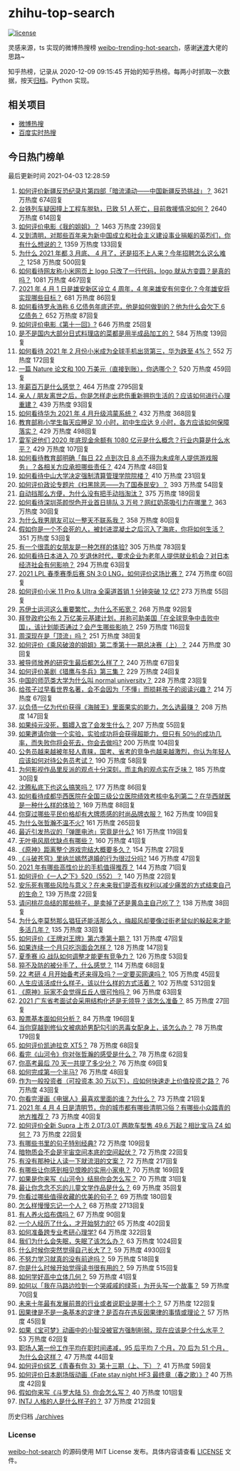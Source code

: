# zhihu-top-search

[![license](https://img.shields.io/github/license/Arrackisarookie/zhihu-top-search)](https://github.com/Arrackisarookie/zhihu-top-search/blob/master/LICENSE)

灵感来源，ts 实现的微博热搜榜 [weibo-trending-hot-search](https://github.com/justjavac/weibo-trending-hot-search)，感谢[迷渡](https://github.com/justjavac)大佬的思路~

知乎热榜，记录从 2020-12-09 09:15:45 开始的知乎热榜。每两小时抓取一次数据，按天[归档](./archives)。Python 实现。

## 相关项目
+ [微博热搜](https://github.com/Arrackisarookie/weibo-hot-search)
+ [百度实时热搜](https://github.com/Arrackisarookie/baidu-hot-search)

## 今日热门榜单

<!-- Rank Begin -->

最后更新时间 2021-04-03 12:28:59

1. [如何评价新疆反恐纪录片第四部「暗流涌动——中国新疆反恐挑战」？](https://www.zhihu.com/question/452494324) 3621 万热度 674回复
1. [台铁列车疑因撞上工程车脱轨，已致 51 人死亡，目前救援情况如何？](https://www.zhihu.com/question/452519498) 2640 万热度 614回复
1. [如何评价电影《我的姐姐》？](https://www.zhihu.com/question/448516698) 1463 万热度 239回复
1. [又到清明，对那些百年来为新中国成立和社会主义建设事业捐躯的英烈们，你有什么想说的？](https://www.zhihu.com/question/452024300) 1359 万热度 133回复
1. [为什么 2021 年都 3 月底、 4 月了，还是招不上人来？今年招聘怎么这么难 ？](https://www.zhihu.com/question/451338712) 1258 万热度 500回复
1. [如何看待网友称小米网页上 logo 只改了一行代码，logo 就从方变圆？是真的吗？](https://www.zhihu.com/question/452180773) 1081 万热度 467回复
1. [2021 年 4 月 1 日是雄安新区设立 4 周年，4 年来雄安有何变化？今年雄安将实现哪些目标？](https://www.zhihu.com/question/452334718) 681 万热度 86回复
1. [如何看待罗永浩称 6 亿债务年底还完，他是如何做到的？他为什么会欠下 6 亿债务？](https://www.zhihu.com/question/452510078) 652 万热度 87回复
1. [如何评价电影《第十一回》?](https://www.zhihu.com/question/392095019) 646 万热度 25回复
1. [是不是国内大部分日式料理店的菜都是用半成品加工的？](https://www.zhihu.com/question/25686948) 584 万热度 139回复
1. [如何看待 2021 年 2 月份小米成为全球手机出货第三，华为跌至 4%？](https://www.zhihu.com/question/452427993) 552 万热度 172回复
1. [一篇 Nature 论文和 100 万美元（直接到账），你选哪个？](https://www.zhihu.com/question/452216513) 520 万热度 459回复
1. [年薪百万是什么感觉？](https://www.zhihu.com/question/394637216) 464 万热度 2795回复
1. [亲人 / 朋友离世之后，你是怎样走出悲伤重新拥抱生活的？应该如何进行心理重建？](https://www.zhihu.com/question/452503078) 439 万热度 93回复
1. [如何看待华为 2021 年 4 月升级鸿蒙系统？](https://www.zhihu.com/question/445803392) 432 万热度 368回复
1. [教育部称小学生每天应睡足 10 小时，初中生应达 9 小时，各方应该如何保障落实？](https://www.zhihu.com/question/452506197) 429 万热度 498回复
1. [雷军说他们 2020 年底现金余额有 1080 亿元是什么概念？行业内算是什么水平？](https://www.zhihu.com/question/452145914) 429 万热度 107回复
1. [如何看待教育部明确「每日 22 点到次日 8 点不得为未成年人提供游戏服务」？各相关方应承担哪些责任？](https://www.zhihu.com/question/452535429) 424 万热度 48回复
1. [如何看待中山大学决定强制清算管理学院院楼？](https://www.zhihu.com/question/452521405) 410 万热度 231回复
1. [如何评价政论专题片《扫黑除恶——为了国泰民安》？](https://www.zhihu.com/question/452396270) 393 万热度 54回复
1. [自动挡那么方便，为什么没有把手动挡淘汰？](https://www.zhihu.com/question/448189762) 375 万热度 189回复
1. [如何看待深圳茶颜悦色开业首日排队 3 万号？网红奶茶吸引力在哪里？](https://www.zhihu.com/question/452566643) 363 万热度 30回复
1. [为什么我男朋友可以一整天不联系我？](https://www.zhihu.com/question/27595532) 358 万热度 80回复
1. [假如你是一个不会死的人，被封进混凝土之后沉入了海底，你将如何生活？](https://www.zhihu.com/question/448015438) 351 万热度 53回复
1. [有一个很乖的女朋友是一种怎样的体验?](https://www.zhihu.com/question/307307359) 305 万热度 783回复
1. [如何看待日本进入 70 岁退休时代，要求企业为老年人提供就业机会？对日本经济社会有何影响？](https://www.zhihu.com/question/452499705) 294 万热度 63回复
1. [2021 LPL 春季赛季后赛 SN 3:0 LNG，如何评价这场比赛？](https://www.zhihu.com/question/452558944) 274 万热度 60回复
1. [如何评价小米 11 Pro & Ultra 全渠道首销 1 分钟突破 12 亿?](https://www.zhihu.com/question/452506096) 273 万热度 55回复
1. [苏伊士运河这么重要繁忙，为什么不拓宽？](https://www.zhihu.com/question/451698221) 268 万热度 92回复
1. [拜登政府公布 2 万亿美元基建计划，并称可助美国「在全球竞争中击败中国」，该计划能否通过？会产生哪些影响？](https://www.zhihu.com/question/452397238) 259 万热度 116回复
1. [周深现在是「顶流」吗？](https://www.zhihu.com/question/452428512) 251 万热度 38回复
1. [如何评价《乘风破浪的姐姐》第二季第十一期总决赛（上）？](https://www.zhihu.com/question/452521806) 244 万热度 30回复
1. [被导师放养的研究生最后都怎么样了？](https://www.zhihu.com/question/335858390) 240 万热度 67回复
1. [如何评价美剧《猎鹰与冬兵》第三集？](https://www.zhihu.com/question/451601101) 229 万热度 24回复
1. [中国的师范类大学为什么叫 normal  university？](https://www.zhihu.com/question/451851883) 228 万热度 23回复
1. [给孩子过早看世界名著，会不会因为「不懂」而损耗孩子的阅读兴趣？](https://www.zhihu.com/question/451889919) 214 万热度 67回复
1. [以负债一亿为代价获得《海贼王》里面果实的能力，怎么选最赚？](https://www.zhihu.com/question/452207571) 208 万热度 147回复
1. [如果纯元没死，甄嬛入宫了会发生什么？](https://www.zhihu.com/question/449763731) 207 万热度 55回复
1. [如果邀请你做一个实验，实验成功将会获得超能力，但只有 50％的成功几率，而失败你将会死去，你会去做吗?](https://www.zhihu.com/question/452207305) 200 万热度 104回复
1. [公务员越来越被年轻人青睐，国考、省考的竞争也越来越激烈，你认为年轻人应该如何对待公务员考试？](https://www.zhihu.com/question/452094180) 190 万热度 58回复
1. [为何影视作品里反派的观点十分深刻，而主角的观点实在乏味？](https://www.zhihu.com/question/452031773) 185 万热度 30回复
1. [沈腾私底下也这么搞笑吗？](https://www.zhihu.com/question/449715891) 177 万热度 86回复
1. [如何看待成都华西医院在全国三级公立医院绩效考核中名列第二？在华西就医是一种什么样的体验？](https://www.zhihu.com/question/452375491) 169 万热度 88回复
1. [你穿过哪些平民价格却有大牌质感的时尚品牌衣服？](https://www.zhihu.com/question/370673772) 162 万热度 109回复
1. [为什么张哲瀚不温不火?](https://www.zhihu.com/question/283903462) 161 万热度 265回复
1. [最近引发热议的「弹匣电池」究竟是什么?](https://www.zhihu.com/question/452547311) 161 万热度 119回复
1. [无叶电风扇优缺点有哪些？](https://www.zhihu.com/question/19754711) 160 万热度 41回复
1. [《原神》距离整个游戏完结大概要多久？](https://www.zhihu.com/question/451955796) 154 万热度 27回复
1. [《斗破苍穹》里纳兰嫣然退婚的行为很过分吗?](https://www.zhihu.com/question/386146575) 146 万热度 47回复
1. [2021 年有哪些高性价比的手机值得推荐？](https://www.zhihu.com/question/413851618) 144 万热度 71回复
1. [如何评价《一人之下》520（552）？](https://www.zhihu.com/question/452472660) 140 万热度 22回复
1. [安乐死有哪些风险与意义？在未来我们是否有权利以减少痛苦的方式结束自己的生命？](https://www.zhihu.com/question/452389891) 139 万热度 22回复
1. [请问桃花岛结的那些桃子，是卖掉了还是黄岛主自己吃了？](https://www.zhihu.com/question/450314181) 138 万热度 38回复
1. [为什么李莫愁那么猖狂还能活那么久，梅超风却要像过街老鼠似的躲起来才能多活几年？](https://www.zhihu.com/question/283095044) 135 万热度 33回复
1. [如何评价《王牌对王牌》第六季第十期？](https://www.zhihu.com/question/452538214) 131 万热度 47回复
1. [如果连续一个月只吃泡面会怎样？](https://www.zhihu.com/question/308078492) 128 万热度 147回复
1. [夏季赛 iG 战队如何调整才能更有竞争力？](https://www.zhihu.com/question/452444592) 126 万热度 53回复
1. [猝不及防的被分手了，什么感觉？](https://www.zhihu.com/question/358145452) 114 万热度 68回复
1. [22 考研 4 月开始备考还来得及吗？一定要买网课吗？](https://www.zhihu.com/question/452348547) 105 万热度 45回复
1. [人生应该活成什么样子，该以什么样的方式活着？](https://www.zhihu.com/question/290003248) 102 万热度 5312回复
1. [《原神》玩家不会觉得丘丘人很可怜吗？](https://www.zhihu.com/question/452197818) 96 万热度 63回复
1. [2021 广东省考面试会采用结构化还是无领导？该怎么准备？](https://www.zhihu.com/question/449409188) 85 万热度 27回复
1. [股票基本面如何分析？](https://www.zhihu.com/question/23192771) 84 万热度 196回复
1. [当你穿越到修仙文被病娇男配勾引的恶毒女配身上，该怎么办？](https://www.zhihu.com/question/411691149) 78 万热度 179回复
1. [如何评价凯迪拉克 XT5？](https://www.zhihu.com/question/42012721) 78 万热度 68回复
1. [看完《山河令》你对张哲瀚的感受是什么？](https://www.zhihu.com/question/451121066) 78 万热度 62回复
1. [你高考最后 70 天一共提了多少分？](https://www.zhihu.com/question/451303636) 76 万热度 69回复
1. [如何完成第一个半马?](https://www.zhihu.com/question/447806905) 76 万热度 48回复
1. [作为一般投资者（可投资本 30 万以下），应如何快速走上价值投资之路？](https://www.zhihu.com/question/452185356) 76 万热度 43回复
1. [你看完漫画《电锯人》最喜欢里面的谁？为什么？](https://www.zhihu.com/question/448425662) 73 万热度 21回复
1. [2021 年 4 月 4 日是清明节，你的城市都有哪些清明习俗？有哪些小众踏青的地方推荐？](https://www.zhihu.com/question/452518969) 73 万热度 40回复
1. [如何评价全新 Supra 上市 2.0T/3.0T 两款车型售 49.6 万起？相比宝马 Z4 如何？](https://www.zhihu.com/question/452510624) 73 万热度 22回复
1. [有哪些书里的句子特别经典?](https://www.zhihu.com/question/451414836) 72 万热度 109回复
1. [暗物质会不会是宇宙空间本底的空间起伏？](https://www.zhihu.com/question/448895955) 72 万热度 22回复
1. [有没有那种让人读一下就流泪的文案？](https://www.zhihu.com/question/436353347) 72 万热度 217回复
1. [有哪些让你感到相见恨晚的实用小家电？](https://www.zhihu.com/question/425277382) 70 万热度 169回复
1. [如果是你来写《山河令》结局你会怎么写？](https://www.zhihu.com/question/450940226) 70 万热度 31回复
1. [最让你念念不忘的儿童文学作品是什么？](https://www.zhihu.com/question/304456335) 69 万热度 35回复
1. [你看过哪些值得收藏的优美的句子？](https://www.zhihu.com/question/447479097) 69 万热度 180回复
1. [怎么样慢慢忘记一个人？](https://www.zhihu.com/question/444259535) 68 万热度 2713回复
1. [有人养火焰布偶吗？](https://www.zhihu.com/question/319359608) 67 万热度 90回复
1. [一个人经历了什么，才开始努力的?](https://www.zhihu.com/question/448374507) 65 万热度 402回复
1. [如何准备跨专业考研心理学?](https://www.zhihu.com/question/29911654) 64 万热度 322回复
1. [我们为什么会失眠，失眠了该怎么办？](https://www.zhihu.com/question/21680751) 63 万热度 1024回复
1. [什么时候你突然觉得自己长大了？](https://www.zhihu.com/question/54307369) 59 万热度 4930回复
1. [不努力学习就真的没有前途吗？](https://www.zhihu.com/question/448159788) 59 万热度 518回复
1. [你是什么时候开始觉得读书很有用的？](https://www.zhihu.com/question/448000360) 59 万热度 515回复
1. [如何学好高中立体几何？](https://www.zhihu.com/question/27632773) 59 万热度 41回复
1. [如何以「我在马路边捡到一个哭戚戚的绿茶」为开头写一个故事？](https://www.zhihu.com/question/445322762) 59 万热度 70回复
1. [未来十年最有发展前景的行业或者说职业是哪十个？](https://www.zhihu.com/question/20046707) 57 万热度 122回复
1. [因果律是不是一条基本的定律？是否存在违反因果律的事情或理论？](https://www.zhihu.com/question/20773047) 57 万热度 45回复
1. [如果《宝可梦》动画中的小智没被官方强制削弱，现在应该是个什么水平？](https://www.zhihu.com/question/448024708) 53 万热度 62回复
1. [职场人第一份工作平均在职时间递减，95 后平均 7 个月，70 后为 51 个月，为什么会这样？](https://www.zhihu.com/question/452401434) 47 万热度 44回复
1. [如何评价综艺《青春有你 3》第十三期（上、下）？](https://www.zhihu.com/question/452555112) 41 万热度 59回复
1. [如何评价日本剧场版动画《Fate stay night HF3 最终章（春之歌）》?](https://www.zhihu.com/question/414381592) 40 万热度 42回复
1. [假如你来写《斗罗大陆 5》你会怎么写？](https://www.zhihu.com/question/429101615) 40 万热度 101回复
1. [INTJ 人格的人是什么样子的？](https://www.zhihu.com/question/323898663) 37 万热度 212回复
<!-- Rank End -->

历史归档 [./archives](./archives)

### License

[weibo-hot-search](https://github.com/Arrackisarookie/zhihu-top-search) 的源码使用 MIT License 发布。具体内容请查看 [LICENSE](./LICENSE) 文件。
